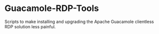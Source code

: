# Guacamole-RDP-Tools
Scripts to make installing and upgrading the Apache Guacamole clientless RDP solution less painful. 
